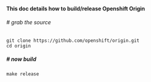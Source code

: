 #### This doc details how to build/release Openshift Origin

###### # grab the source
```
git clone https://github.com/openshift/origin.git
cd origin
```
##### # now build
```
make release
```
